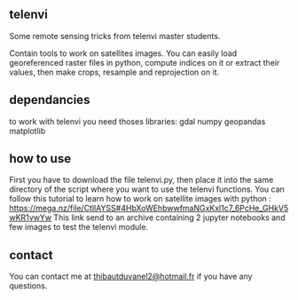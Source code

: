 telenvi
-------
Some remote sensing tricks from telenvi master students.

Contain tools to work on satellites images. You can easily load georeferenced raster files in python, compute indices on it or extract their values, then make crops, resample and reprojection on it.

dependancies
------------
to work with telenvi you need thoses libraries:
  gdal
  numpy
  geopandas
  matplotlib
 
how to use
----------
First you have to download the file telenvi.py, then place it into the same directory of the script where you want to use the telenvi functions.
You can follow this tutorial to learn how to work on satellite images with python : https://mega.nz/file/CtllAYSS#4HbXoWEhbwwfmaNGxKxl1c7_6PcHe_GHkV5wKR1vwYw
This link send to an archive containing 2 jupyter notebooks and few images to test the telenvi module.

contact
-------
You can contact me at thibautduvanel2@hotmail.fr if you have any questions.
